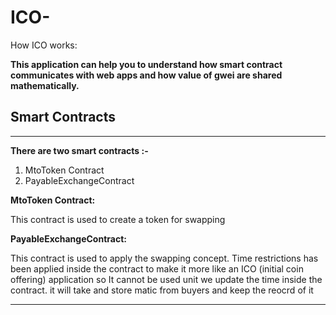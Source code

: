 # ICO-
How ICO works:

<b>This application can help you to understand how smart contract communicates with web apps and how value of gwei are shared mathematically.</b>

<h2>Smart Contracts</h2>
<hr>

<p><b> There are two smart contracts :- </b></p>
<ol>
<li>MtoToken Contract</li>
<li>PayableExchangeContract</li>
</ol>

<b>MtoToken Contract:</b><article>This contract is used to create a token for swapping</article>

<b>PayableExchangeContract:</b><article>This contract is used to apply the swapping concept. Time restrictions has been applied inside the contract to make it more like an ICO (initial coin offering) application so It cannot be used unit we update the time inside the contract. it will take and store matic from buyers and keep the reocrd of it</article>

<hr>


